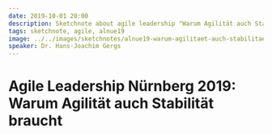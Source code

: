 ```yaml
---
date: 2019-10-01 20:00
description: Sketchnote about agile leadership "Warum Agilität auch Stabilität braucht"
tags: sketchnote, agile, alnue19
image: ../../images/sketchnotes/alnue19-warum-agilitaet-auch-stabilitaet-braucht-small.jpg
speaker: Dr. Hans-Joachim Gergs
---
```


# Agile Leadership Nürnberg 2019: Warum Agilität auch Stabilität braucht
